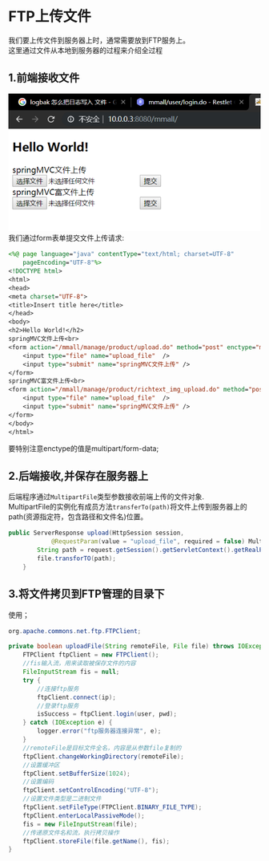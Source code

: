 # FTP上传文件

我们要上传文件到服务器上时，通常需要放到FTP服务上。<br>
这里通过文件从本地到服务器的过程来介绍全过程<br>

## 1.前端接收文件
![fail](img/3.1.PNG)<br>
我们通过form表单提交文件上传请求:<br>
```jsp
<%@ page language="java" contentType="text/html; charset=UTF-8"
    pageEncoding="UTF-8"%>
<!DOCTYPE html>
<html>
<head>
<meta charset="UTF-8">
<title>Insert title here</title>
</head>
<body>
<h2>Hello World!</h2>
springMVC文件上传<br>
<form action="/mmall/manage/product/upload.do" method="post" enctype="multipart/form-data">
	<input type="file" name="upload_file"  />
	<input type="submit" name="springMVC文件上传" />
</form>
springMVC富文件上传<br>
<form action="/mmall/manage/product/richtext_img_upload.do" method="post" enctype="multipart/form-data">
	<input type="file" name="upload_file"  />
	<input type="submit" name="springMVC文件上传" />
</form>
</body>
</html>
```
要特别注意enctype的值是multipart/form-data;<br>

## 2.后端接收,并保存在服务器上
后端程序通过``MultipartFile``类型参数接收前端上传的文件对象.<br>
MultipartFile的实例化有成员方法``transferTo(path)``将文件上传到服务器上的path(资源指定符，包含路径和文件名)位置。<br>
```java
public ServerResponse upload(HttpSession session,
			@RequestParam(value = "upload_file", required = false) MultipartFile file, HttpServletRequest request){
        String path = request.getSession().getServletContext().getRealPath("upload/uploadFile.txt");
        file.transforTO(path);
    }
```

## 3.将文件拷贝到FTP管理的目录下
使用；<br>
```java
org.apache.commons.net.ftp.FTPClient;
```
```java
private boolean uploadFile(String remoteFile, File file) throws IOException {
    FTPClient ftpClient = new FTPClient();
    //fis输入流，用来读取被保存文件的内容
    FileInputStream fis = null;
    try {
        //连接ftp服务
        ftpClient.connect(ip);
        //登录ftp服务
        isSuccess = ftpClient.login(user, pwd);
    } catch (IOException e) {
        logger.error("ftp服务器连接异常", e);
    }
    //remoteFile是目标文件全名，内容是从参数file复制的
    ftpClient.changeWorkingDirectory(remoteFile);
    //设置缓冲区
    ftpClient.setBufferSize(1024);
    //设置编码
    ftpClient.setControlEncoding("UTF-8");
    //设置文件类型是二进制文件
    ftpClient.setFileType(FTPClient.BINARY_FILE_TYPE);
    ftpClient.enterLocalPassiveMode();
    fis = new FileInputStream(file);
    //传递原文件名和流，执行拷贝操作
	ftpClient.storeFile(file.getName(), fis);
}
```